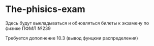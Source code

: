 ﻿# The-phisics-exam
Здесь будут выкладываться и обновляться билеты к экзамену по физике ПФМЛ №239

Требуется дополнение 10.3 (вывод фунцкии распределения) 
